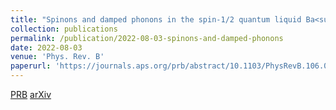```yaml
---
title: "Spinons and damped phonons in the spin-1/2 quantum liquid Ba<sub>4</sub>Ir<sub>3</sub>O<sub>10</sub> observed by Raman scattering"
collection: publications
permalink: /publication/2022-08-03-spinons-and-damped-phonons
date: 2022-08-03
venue: 'Phys. Rev. B'
paperurl: 'https://journals.aps.org/prb/abstract/10.1103/PhysRevB.106.075108'
---
```


[PRB](https://journals.aps.org/prb/abstract/10.1103/PhysRevB.106.075108)
[arXiv](https://arxiv.org/pdf/2110.15916.pdf)
